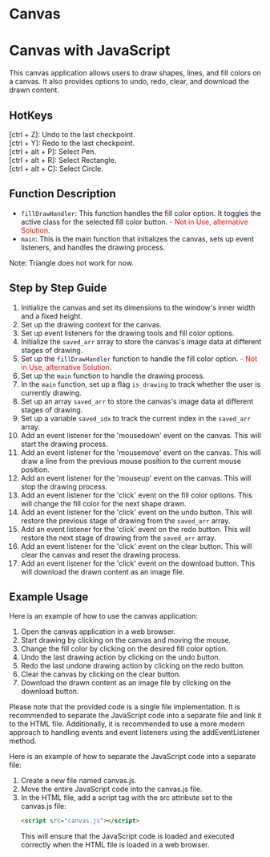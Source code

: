 # Canvas

# Canvas with JavaScript

This canvas application allows users to draw shapes, lines, and fill colors on a canvas. It also provides options to undo, redo, clear, and download the drawn content.

## HotKeys 
[ctrl + Z]: Undo to the last checkpoint. <br>
[ctrl + Y]: Redo to the last checkpoint. <br>
[ctrl + alt + P]: Select Pen. <br>
[ctrl + alt + R]: Select Rectangle. <br>
[ctrl + alt + C]: Select Circle. <br>

## Function Description

- `fillDrawHandler`: This function handles the fill color option. It toggles the active class for the selected fill color button. <span style="color:red">- Not in Use, alternative Solution</span>.
- `main`: This is the main function that initializes the canvas, sets up event listeners, and handles the drawing process.

Note: Triangle does not work for now.

## Step by Step Guide

1. Initialize the canvas and set its dimensions to the window's inner width and a fixed height.
2. Set up the drawing context for the canvas.
3. Set up event listeners for the drawing tools and fill color options.
4. Initialize the `saved_arr` array to store the canvas's image data at different stages of drawing.
5. Set up the `fillDrawHandler` function to handle the fill color option. <span style="color:red">- Not in Use, alternative Solution</span>.
6. Set up the `main` function to handle the drawing process.
7. In the `main` function, set up a flag `is_drawing` to track whether the user is currently drawing.
8. Set up an array `saved_arr` to store the canvas's image data at different stages of drawing.
9. Set up a variable `saved_idx` to track the current index in the `saved_arr` array.
10. Add an event listener for the 'mousedown' event on the canvas. This will start the drawing process.
11. Add an event listener for the 'mousemove' event on the canvas. This will draw a line from the previous mouse position to the current mouse position.
12. Add an event listener for the 'mouseup' event on the canvas. This will stop the drawing process.
13. Add an event listener for the 'click' event on the fill color options. This will change the fill color for the next shape drawn.
14. Add an event listener for the 'click' event on the undo button. This will restore the previous stage of drawing from the `saved_arr` array.
15. Add an event listener for the 'click' event on the redo button. This will restore the next stage of drawing from the `saved_arr` array.
16. Add an event listener for the 'click' event on the clear button. This will clear the canvas and reset the drawing process.
17. Add an event listener for the 'click' event on the download button. This will download the drawn content as an image file.

## Example Usage

Here is an example of how to use the canvas application:

1. Open the canvas application in a web browser.
2. Start drawing by clicking on the canvas and moving the mouse.
3. Change the fill color by clicking on the desired fill color option.
4. Undo the last drawing action by clicking on the undo button.
5. Redo the last undone drawing action by clicking on the redo button.
6. Clear the canvas by clicking on the clear button.
7. Download the drawn content as an image file by clicking on the download button.

Please note that the provided code is a single file implementation. It is recommended to separate the JavaScript code into a separate file and link it to the HTML file. Additionally, it is recommended to use a more modern approach to handling events and event listeners using the addEventListener method.

Here is an example of how to separate the JavaScript code into a separate file:

1. Create a new file named canvas.js.
2. Move the entire JavaScript code into the canvas.js file.
3. In the HTML file, add a script tag with the src attribute set to the canvas.js file:
   ```html
   <script src="canvas.js"></script>
   ```
   This will ensure that the JavaScript code is loaded and executed correctly when the HTML file is loaded in a web browser.


